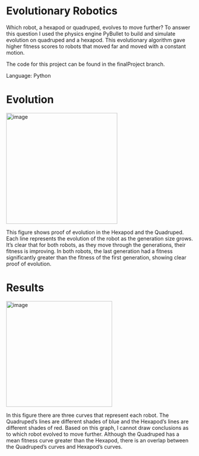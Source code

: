 # Evolutionary Robotics
Which robot, a hexapod or quadruped, evolves to move further? To answer this question I used the physics engine PyBullet to build and simulate evolution on quadruped and a hexapod. This evolutionary algorithm gave higher fitness scores to robots that moved far and moved with a constant motion. 

The code for this project can be found in the finalProject branch.

Language: Python

# Evolution
<img width="299" alt="image" src="https://github.com/jjbush11/Robots/assets/112502062/bb538e92-fa6f-4b7e-ba5e-42c11c3d5a19">

This figure shows proof of evolution in the Hexapod and the Quadruped. Each line represents the evolution of the robot as the generation size grows. It’s clear that for both robots, as they move through the generations, their fitness is improving. In both robots, the last generation had a fitness significantly greater than the fitness of the first generation, showing clear proof of evolution.

# Results
<img width="285" alt="image" src="https://github.com/jjbush11/Robots/assets/112502062/19cbf5d7-ed80-4056-8298-b65342f7c9de">

In this figure there are three curves that represent each robot. The Quadruped’s lines are different shades of blue and the Hexapod’s lines are different shades of red.
Based on this graph, I cannot draw conclusions as to which robot evolved to move further. Although the Quadruped has a mean fitness curve greater than the Hexapod, there is an overlap between the Quadruped’s curves and Hexapod’s curves. 




